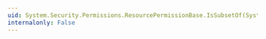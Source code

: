 ```yaml
---
uid: System.Security.Permissions.ResourcePermissionBase.IsSubsetOf(System.Security.IPermission)
internalonly: False
---
```

